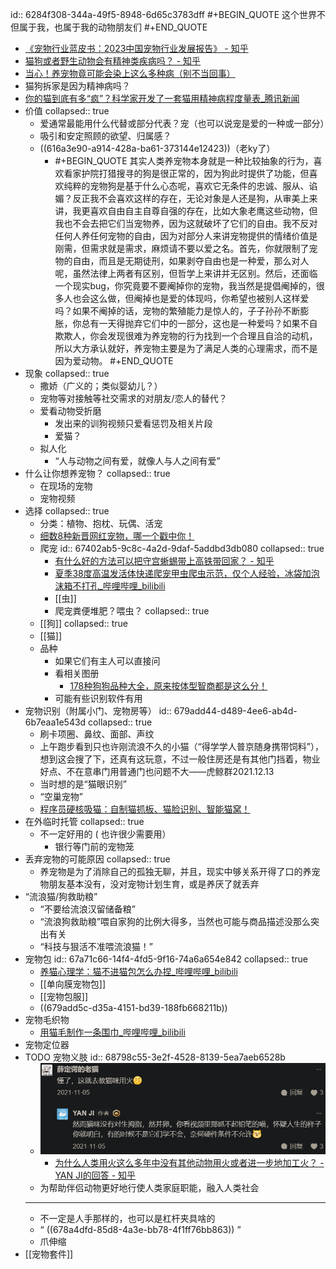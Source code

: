 id:: 6284f308-344a-49f5-8948-6d65c3783dff
#+BEGIN_QUOTE
这个世界不但属于我，也属于我的动物朋友们
#+END_QUOTE

- [《宠物行业蓝皮书：2023中国宠物行业发展报告》 - 知乎](https://zhuanlan.zhihu.com/p/653259241)
- [猫狗或者野生动物会有精神类疾病吗？ - 知乎](https://www.zhihu.com/question/278108842)
- [当心！养宠物竟可能会染上这么多种病（别不当回事）](https://mp.weixin.qq.com/s/8DhuM2jPXYjJsfzgFZeB_Q)
- 猫狗拆家是因为精神病吗？
- [你的猫到底有多“疯”？科学家开发了一套猫用精神病程度量表_腾讯新闻](https://new.qq.com/rain/a/20211218A03K1C00)
- 价值
  collapsed:: true
	- 爱通常最能用什么代替或部分代表？宠（也可以说宠是爱的一种或一部分）
	- 吸引和安定照顾的欲望、归属感？
	- ((616a3e90-a914-428a-ba61-373144e12423))（老ky了）
		- #+BEGIN_QUOTE
		  其实人类养宠物本身就是一种比较抽象的行为，喜欢看家护院打猎搜寻的狗是很正常的，因为狗此时提供了功能，但喜欢纯粹的宠物狗是基于什么心态呢，喜欢它无条件的忠诚、服从、谄媚？反正我不会喜欢这样的存在，无论对象是人还是狗，从审美上来讲，我更喜欢自由自主自尊自强的存在，比如大象老鹰这些动物，但我也不会去把它们当宠物养，因为这就破坏了它们的自由。我不反对任何人养任何宠物的自由，因为对部分人来讲宠物提供的情绪价值是刚需，但需求就是需求，麻烦请不要以爱之名。首先，你就限制了宠物的自由，而且是无期徒刑，如果剥夺自由也是一种爱，那么对人呢，虽然法律上两者有区别，但哲学上来讲并无区别。然后，还面临一个现实bug，你究竟要不要阉掉你的宠物，我当然是提倡阉掉的，很多人也会这么做，但阉掉也是爱的体现吗，你希望也被别人这样爱吗？如果不阉掉的话，宠物的繁殖能力是惊人的，子子孙孙不断膨胀，你总有一天得抛弃它们中的一部分，这也是一种爱吗？如果不自欺欺人，你会发现很难为养宠物的行为找到一个合理且自洽的动机，所以大方承认就好，养宠物主要是为了满足人类的心理需求，而不是因为爱动物。
		  #+END_QUOTE
- 现象
  collapsed:: true
	- 撒娇（广义的；类似婴幼儿？）
	- 宠物等对接触等社交需求的对朋友/恋人的替代？
	- 爱看动物受折磨
		- 发出来的训狗视频只爱看惩罚及相关片段
		- 爱猫？
	- 拟人化
		- “人与动物之间有爱，就像人与人之间有爱”
- 什么让你想养宠物？
  collapsed:: true
	- 在现场的宠物
	- 宠物视频
- 选择
  collapsed:: true
	- 分类：植物、抱枕、玩偶、活宠
	- [细数8种新晋网红宠物，哪一个戳中你！](https://zhuanlan.zhihu.com/p/94144570)
	- 爬宠
	  id:: 67402ab5-9c8c-4a2d-9daf-5addbd3db080
	  collapsed:: true
		- [有什么好的方法可以把守宫蜥蜴带上高铁带回家？ - 知乎](https://www.zhihu.com/question/424346901)
		- [夏季38度高温发活体快递爬宠甲虫爬虫示范，仅个人经验，冰袋加泡沫箱不打孔_哔哩哔哩_bilibili](https://www.bilibili.com/video/BV13a411N73v/)
		- [[虫]]
		- 爬宠粪便堆肥？喂虫？
		  collapsed:: true
	- [[狗]]
	  collapsed:: true
	- [[猫]]
	- 品种
		- 如果它们有主人可以直接问
		- 看相关图册
			- [178种狗狗品种大全，原来按体型智商都是这么分！](https://zhuanlan.zhihu.com/p/101880467)
		- 可能有些识别软件有用
- 宠物识别（附属小门、宠物房等）
  id:: 679add44-d489-4ee6-ab4d-6b7eaa1e543d
  collapsed:: true
	- 刷卡项圈、鼻纹、面部、声纹
	- 上午跑步看到只也许刚流浪不久的小猫（“得学学人普京随身携带饲料”），想到这会搜了下，还真有这玩意，不过一般住房还是有其他门挡着，物业好点、不在意串门用普通门也问题不大——虎鲸群2021.12.13
	- 当时想的是“猫眼识别”
	- “空巢宠物”
	- [程序员硬核吸猫：自制猫抓板、猫脸识别、智能猫窝！](https://zhuanlan.zhihu.com/p/63364046)
- 在外临时托管
  collapsed:: true
	- 不一定好用的 ( 也许很少需要用）
		- 银行等门前的宠物笼
- 丢弃宠物的可能原因
  collapsed:: true
	- 养宠物是为了消除自己的孤独无聊，并且，现实中够关系开得了口的养宠物朋友基本没有，没对宠物计划生育，或是养厌了就丢弃
- “流浪猫/狗救助粮”
	- “不要给流浪汉留储备粮”
	- “流浪狗救助粮”喂自家狗的比例大得多，当然也可能与商品描述没那么突出有关
	- “科技与狠活不准喂流浪猫！”
- 宠物包
  id:: 67a71c66-14f4-4fd5-9f16-74a6a654e842
  collapsed:: true
	- [养猫心理学：猫不进猫包怎么办捏_哔哩哔哩_bilibili](https://www.bilibili.com/video/BV1XL411o7yN)
	- [[单向膜宠物包]]
	- [[宠物包服]]
	- ((679add5c-d35a-4151-bd39-188fb668211b))
- 宠物毛织物
	- [用猫毛制作一条围巾_哔哩哔哩_bilibili](https://www.bilibili.com/video/BV1kfFXeVEkX/)
- 宠物定位器
- TODO 宠物义肢
  id:: 68798c55-3e2f-4528-8139-5ea7aeb6528b
	- ![image.png](../assets/image_1752796365205_0.png)
		- [为什么人类用火这么多年中没有其他动物用火或者进一步地加工火？ - YAN JI的回答 - 知乎](https://www.zhihu.com/question/492850496/answer/2206509707)
	- 为帮助伴侣动物更好地行使人类家庭职能，融入人类社会
	- ---
	- 不一定是人手那样的，也可以是杠杆夹具啥的
	- “ ((678a4dfd-85d8-4a3e-bb78-4f1ff76bb863)) ”
	- 爪伸缩
- [[宠物套件]]